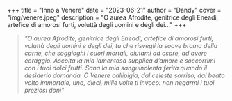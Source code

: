 +++
title = "Inno a Venere"
date = "2023-06-21"
author = "Dandy"
cover = "img/venere.jpeg"
description = "O aurea Afrodite, genitrice degli Eneadi, artefice di amorosi furti, voluttà degli uomini e degli dei..."
+++

> *"O aurea Afrodite, genitrice degli Eneadi, artefice di amorosi furti, voluttà degli uomini e degli dei, tu che risvegli la soave brama della carne, che soggioghi i cuori mortali, aiutami ad osare, ad avere coraggio. Ascolta la mia lamentosa supplica d’amore e soccorrimi con i tuoi dolci frutti. Sana la mia sanguinolenta ferita quando il desiderio domanda. O Venere callipigia, dal celeste sorriso, dal beato volto immortale, una, dieci, mille volte ti invoco: non negarmi i tuoi preziosi doni"*
